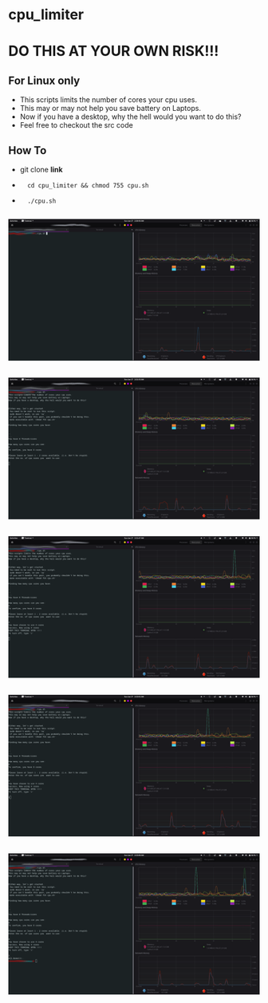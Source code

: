 # cpu_limiter

# DO THIS AT YOUR OWN RISK!!!
## For Linux only
- This scripts limits the number of cores your cpu uses.
- This may or may not help you save battery on Laptops.
- Now if you have a desktop, why the hell would you want to do this?
- Feel free to checkout the src code

## How To
- git clone **link**
-       cd cpu_limiter && chmod 755 cpu.sh
-       ./cpu.sh

![Image_1](https://github.com/Kaligraphy247/cpu_limiter/blob/master/img.png)
-  
![Image_2](https://github.com/Kaligraphy247/cpu_limiter/blob/master/img2.png)
-  
![Image_3](https://github.com/Kaligraphy247/cpu_limiter/blob/master/img3.png)
-  
![Image_4](https://github.com/Kaligraphy247/cpu_limiter/blob/master/img4.png)
-  
![Image_5](https://github.com/Kaligraphy247/cpu_limiter/blob/master/img5.png)
-  
